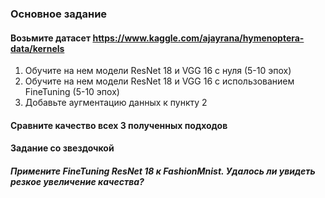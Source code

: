 ### Основное задание
####    Возьмите датасет https://www.kaggle.com/ajayrana/hymenoptera-data/kernels
1. Обучите на нем модели ResNet 18 и VGG 16 с нуля (5-10 эпох)
2. Обучите на нем модели ResNet 18 и VGG 16 с использованием FineTuning (5-10 эпох) 
3. Добавьте аугментацию данных к пункту 2
#### Сравните качество всех 3 полученных подходов
#### Задание со звездочкой
##### Примените FineTuning ResNet 18 к FashionMnist. Удалось ли увидеть резкое увеличение качества?
